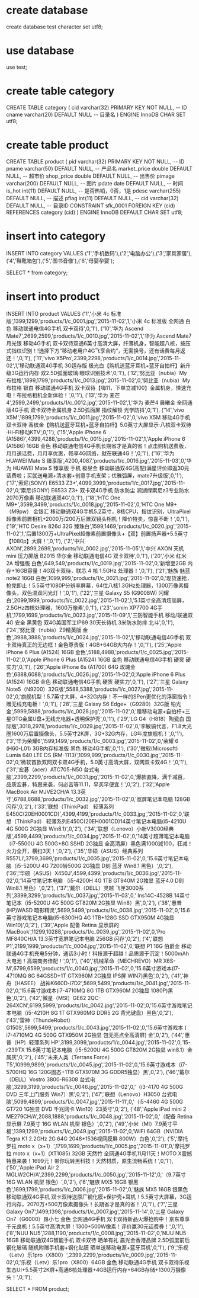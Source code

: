 # create database
create database test character set utf8;

# use database
use test;

# create table category
CREATE TABLE category (
  cid varchar(32) PRIMARY KEY NOT NULL,	-- ID
  cname varchar(20) DEFAULT NULL				-- 目录名
) ENGINE InnoDB CHAR SET utf8;

# create table product
CREATE TABLE product (
  pid varchar(32) PRIMARY KEY NOT NULL, -- ID
  pname varchar(50) DEFAULT NULL,				-- 产品名
  market_price double DEFAULT NULL,			-- 超市价
  shop_price double DEFAULT NULL,				-- 出售价
  pimage varchar(200) DEFAULT NULL,			-- 图片
  pdate date DEFAULT NULL,							-- 时间
  is_hot int(11) DEFAULT NULL,					-- 是否热销，0否，1是
  pdesc varchar(255) DEFAULT NULL,			-- 描述
  pflag int(11) DEFAULT NULL,						-- 
  cid varchar(32) DEFAULT NULL,					-- 目录ID
  CONSTRAINT sfk_0001 FOREIGN KEY (cid) REFERENCES category (cid)
) ENGINE InnoDB DEFAULT CHAR SET utf8;

# insert into category
INSERT INTO category VALUES ('1','手机数码'),('2','电脑办公'),('3','家具家居'),('4','鞋靴箱包'),('5','图书音像'),('6','母婴孕婴');

SELECT * from category;

# insert into product
INSERT INTO product VALUES 
	('1','小米 4c 标准版',1399,1299,'products/1/c_0001.jpg','2015-11-02',1,'小米 4c 标准版 全网通 白色 移动联通电信4G手机 双卡双待',0,'1'),
	('10','华为 Ascend Mate7',2699,2599,'products/1/c_0010.jpg','2015-11-02',1,'华为 Ascend Mate7 月光银 移动4G手机 双卡双待双通6英寸高清大屏，纤薄机身，智能超八核，按压式指纹识别！!选择下方“移动老用户4G飞享合约”，无需换号，还有话费每月返还！',0,'1'),
	('11','vivo X5Pro',2399,2298,'products/1/c_0014.jpg','2015-11-02',1,'移动联通双4G手机 3G运存版 极光白【购机送蓝牙耳机+蓝牙自拍杆】新升级3G运行内存·双2.5D弧面玻璃·眼球识别技术',0,'1'),
	('12','努比亚（nubia）My 布拉格',1899,1799,'products/1/c_0013.jpg','2015-11-02',0,'努比亚（nubia）My 布拉格 银白 移动联通4G手机 双卡双待【嗨11，下单立减100】金属机身，快速充电！布拉格相机全新体验！',0,'1'),
	('13','华为 麦芒4',2599,2499,'products/1/c_0012.jpg','2015-11-02',1,'华为 麦芒4 晨曦金 全网通版4G手机 双卡双待金属机身 2.5D弧面屏 指纹解锁 光学防抖',0,'1'),
	('14','vivo X5M',1899,1799,'products/1/c_0011.jpg','2015-11-02',0,'vivo X5M 移动4G手机 双卡双待 香槟金【购机送蓝牙耳机+蓝牙自拍杆】5.0英寸大屏显示·八核双卡双待·Hi-Fi移动KTV',0,'1'),
	('15','Apple iPhone 6 (A1586)',4399,4288,'products/1/c_0015.jpg','2015-11-02',1,'Apple iPhone 6 (A1586) 16GB 金色 移动联通电信4G手机长期省才是真的省！点击购机送费版，月月送话费，月月享优惠，畅享4G网络，就在联通4G！',0,'1'),
	('16','华为 HUAWEI Mate S 臻享版',4200,4087,'products/1/c_0016.jpg','2015-11-03',0,'华为 HUAWEI Mate S 臻享版 手机 极昼金 移动联通双4G(高配)满星评价即返30元话费啦；买就送电源+清水套+创意手机支架；优雅弧屏，mate7升级版',0,'1'),
	('17','索尼(SONY) E6533 Z3+',4099,3999,'products/1/c_0017.jpg','2015-11-02',0,'索尼(SONY) E6533 Z3+ 双卡双4G手机 防水防尘 涧湖绿索尼z3专业防水 2070万像素 移动联通双4G',0,'1'),
	('18','HTC One M9+',3599,3499,'products/1/c_0018.jpg','2015-11-02',0,'HTC One M9+（M9pw） 金银汇 移动联通双4G手机5.2英寸，8核CPU，指纹识别，UltraPixel超像素前置相机+2000万/200万后置双镜头相机！降价特卖，惊喜不断！',0,'1'),
	('19','HTC Desire 826d 32G 臻珠白',1599,1469,'products/1/c_0020.jpg','2015-11-02',1,'后置1300万+UltraPixel超像素前置摄像头+【双】前置扬声器+5.5英寸【1080p】大屏！',0,'1'),
	('2','中兴 AXON',2899,2699,'products/1/c_0002.jpg','2015-11-05',1,'中兴 AXON 天机 mini 压力屏版 B2015 华尔金 移动联通电信4G 双卡双待',0,'1'),
	('20','小米 红米2A 增强版 白色',649,549,'products/1/c_0019.jpg','2015-11-02',0,'新增至2GB 内存+16GB容量！4G双卡双待，联芯 4 核 1.5GHz 处理器！',0,'1'),
	('21','魅族 魅蓝note2 16GB 白色',1099,999,'products/1/c_0021.jpg','2015-11-02',0,'现货速抢，抢完即止！5.5英寸1080P分辨率屏幕，64位八核1.3GHz处理器，1300万像素摄像头，双色温双闪光灯！',0,'1'),
	('22','三星 Galaxy S5 (G9008W) 闪耀白',2099,1999,'products/1/c_0022.jpg','2015-11-02',1,'5.1英寸全高清炫丽屏，2.5GHz四核处理器，1600万像素',0,'1'),
	('23','sonim XP7700 4G手机',1799,1699,'products/1/c_0023.jpg','2015-11-09',1,'三防智能手机 移动/联通双4G 安全 黑黄色 双4G美国军工IP69 30天长待机 3米防水防摔 北斗',0,'1'),
	('24','努比亚（nubia）Z9精英版 金色',3988,3888,'products/1/c_0024.jpg','2015-11-02',1,'移动联通电信4G手机 双卡双待真正的无边框！金色尊贵版！4GB+64GB大内存！',0,'1'),
	('25','Apple iPhone 6 Plus (A1524) 16GB 金色',5188,4988,'products/1/c_0025.jpg','2015-11-02',0,'Apple iPhone 6 Plus (A1524) 16GB 金色 移动联通电信4G手机 硬货 硬实力',0,'1'),
	('26','Apple iPhone 6s (A1700) 64G 玫瑰金色',6388,6088,'products/1/c_0026.jpg','2015-11-02',0,'Apple iPhone 6 Plus (A1524) 16GB 金色 移动联通电信4G手机 硬货 硬实力',0,'1'),
	('27','三星 Galaxy Note5（N9200）32G版',5588,5388,'products/1/c_0027.jpg','2015-11-02',0,'旗舰机型！5.7英寸大屏，4+32G内存！不一样的SPen更优化的浮窗指令！赠无线充电板！',0,'1'),
	('28','三星 Galaxy S6 Edge+（G9280）32G版 铂光金',5999,5888,'products/1/c_0028.jpg','2015-11-02',0,'赠移动电源+自拍杆+三星OTG金属U盘+无线充电器+透明保护壳',0,'1'),
	('29','LG G4（H818）陶瓷白 国际版',3018,2978,'products/1/c_0029.jpg','2015-11-02',0,'李敏镐代言，F1.8大光圈1600万后置摄像头，5.5英寸2K屏，3G+32G内存，LG年度旗舰机！',0,'1'),
	('3','华为荣耀6',1599,1499,'products/1/c_0003.jpg','2015-11-02',0,'荣耀 6 (H60-L01) 3GB内存标准版 黑色 移动4G手机',0,'1'),
	('30','微软(Microsoft) Lumia 640 LTE DS (RM-1113)',1099,999,'products/1/c_0030.jpg','2015-11-02',0,'微软首款双网双卡双4G手机，5.0英寸高清大屏，双网双卡双4G！',0,'1'),
	('31','宏碁（acer）ATC705-N50 台式电脑',2399,2299,'products/1/c_0031.jpg','2015-11-02',0,'爆款直降，满千减百，品质宏碁，特惠来袭，何必苦等11.11，早买早便宜！',0,'2'),
	('32','Apple MacBook Air MJVE2CH/A 13.3英寸',6788,6688,'products/1/c_0032.jpg','2015-11-02',0,'宽屏笔记本电脑 128GB 闪存',0,'2'),
	('33','联想（ThinkPad） 轻薄系列E450C(20EH0001CD)',4399,4199,'products/1/c_0033.jpg','2015-11-02',0,'联想（ThinkPad） 轻薄系列E450C(20EH0001CD)14英寸笔记本电脑(i5-4210U 4G 500G 2G独显 Win8.1)',0,'2'),
	('34','联想（Lenovo）小新V3000经典版',4599,4499,'products/1/c_0034.jpg','2015-11-02',0,'14英寸超薄笔记本电脑（i7-5500U 4G 500G+8G SSHD 2G独显 全高清屏）黑色满1000減100，狂减！火力全开，横扫3天！',0,'2'),
	('35','华硕（ASUS）经典系列R557LI',3799,3699,'products/1/c_0035.jpg','2015-11-02',0,'15.6英寸笔记本电脑（i5-5200U 4G 7200转500G 2G独显 D刻 蓝牙 Win8.1 黑色）',0,'2'),
	('36','华硕（ASUS）X450J',4599,4399,'products/1/c_0036.jpg','2015-11-02',0,'14英寸笔记本电脑 （i5-4200H 4G 1TB GT940M 2G独显 蓝牙4.0 D刻 Win8.1 黑色）',0,'2'),
	('37','戴尔（DELL）灵越 飞匣3000系列',3399,3299,'products/1/c_0037.jpg','2015-11-03',0,' Ins14C-4528B 14英寸笔记本（i5-5200U 4G 500G GT820M 2G独显 Win8）黑',0,'2'),
	('38','惠普(HP)WASD 暗影精灵',5699,5499,'products/1/c_0038.jpg','2015-11-02',0,'15.6英寸游戏笔记本电脑(i5-6300HQ 4G 1TB+128G SSD GTX950M 4G独显 Win10)',0,'2'),
	('39','Apple 配备 Retina 显示屏的 MacBook',11299,10288,'products/1/c_0039.jpg','2015-11-02',0,'Pro MF840CH/A 13.3英寸宽屏笔记本电脑 256GB 闪存',0,'2'),
	('4','联想 P1',2199,1999,'products/1/c_0004.jpg','2015-11-02',0,'联想 P1 16G 伯爵金 移动联通4G手机充电5分钟，通话3小时！科技源于超越！品质源于沉淀！5000mAh大电池！高端商务佳配！',0,'1'),
	('40','机械革命（MECHREVO）MR X6S-M',6799,6599,'products/1/c_0040.jpg','2015-11-02',0,'15.6英寸游戏本(I7-4710MQ 8G 64GSSD+1T GTX960M 2G独显 IPS屏 WIN7)黑色',0,'2'),
	('41','神舟（HASEE） 战神K660D-i7D2',5699,5499,'products/1/c_0041.jpg','2015-11-02',0,'15.6英寸游戏本(i7-4710MQ 8G 1TB GTX960M 2G独显 1080P)黑色',0,'2'),
	('42','微星（MSI）GE62 2QC-264XCN',6199,5999,'products/1/c_0042.jpg','2015-11-02',0,'15.6英寸游戏笔记本电脑（i5-4210H 8G 1T GTX960MG DDR5 2G 背光键盘）黑色',0,'2'),
	('43','雷神（ThundeRobot）G150S',5699,5499,'products/1/c_0043.jpg','2015-11-02',0,'15.6英寸游戏本 ( i7-4710MQ 4G 500G GTX950M 2G独显 包无亮点全高清屏) 金',0,'2'),
	('44','惠普（HP）轻薄系列 HP',3199,3099,'products/1/c_0044.jpg','2015-11-02',0,'15-r239TX 15.6英寸笔记本电脑（i5-5200U 4G 500G GT820M 2G独显 win8.1）金属灰',0,'2'),
	('45','未来人类（Terrans Force）T5',10999,9899,'products/1/c_0045.jpg','2015-11-02',0,'15.6英寸游戏本（i7-5700HQ 16G 120G固态+1TB GTX970M 3G GDDR5独显）黑',0,'2'),
	('46','戴尔（DELL）Vostro 3800-R6308 台式电脑',3299,3199,'products/1/c_0046.jpg','2015-11-02',0,'（i3-4170 4G 500G DVD 三年上门服务 Win7）黑',0,'2'),
	('47','联想（Lenovo）H3050 台式电脑',5099,4899,'products/1/c_0047.jpg','2015-11-11',0,'（i5-4460 4G 500G GT720 1G独显 DVD 千兆网卡 Win10）23英寸',0,'2'),
	('48','Apple iPad mini 2 ME279CH/A',2088,1888,'products/1/c_0048.jpg','2015-11-02',0,'（配备 Retina 显示屏 7.9英寸 16G WLAN 机型 银色）',0,'2'),
	('49','小米（MI）7.9英寸平板',1399,1299,'products/1/c_0049.jpg','2015-11-02',0,'WIFI 64GB（NVIDIA Tegra K1 2.2GHz 2G 64G 2048*1536视网膜屏 800W）白色',0,'2'),
	('5','摩托罗拉 moto x（x+1）',1799,1699,'products/1/c_0005.jpg','2015-11-01',0,'摩托罗拉 moto x（x+1）(XT1085) 32GB 天然竹 全网通4G手机11月11天！MOTO X震撼特惠来袭！1699元！带你玩转黑科技！天然材质，原生流畅系统！',0,'1'),
	('50','Apple iPad Air 2 MGLW2CH/A',2399,2299,'products/1/c_0050.jpg','2015-11-12',0,'（9.7英寸 16G WLAN 机型 银色）',0,'2'),
	('6','魅族 MX5 16GB 银黑色',1899,1799,'products/1/c_0006.jpg','2015-11-02',0,'魅族 MX5 16GB 银黑色 移动联通双4G手机 双卡双待送原厂钢化膜+保护壳+耳机！5.5英寸大屏幕，3G运行内存，2070万+500万像素摄像头！长期省才是真的省！',0,'1'),
	('7','三星 Galaxy On7',1499,1398,'products/1/c_0007.jpg','2015-11-14',0,'三星 Galaxy On7（G6000）昂小七 金色 全网通4G手机 双卡双待新品火爆抢购中！京东尊享千元良机！5.5英寸高清大屏！1300+500W像素！评价赢30元话费券！',0,'1'),
	('8','NUU NU5',1288,1190,'products/1/c_0008.jpg','2015-11-02',0,'NUU NU5 16GB 移动联通双4G智能手机 双卡双待 晒单有礼 晨光金香港品牌 2.5D弧度前后钢化玻璃 随机附赠手机套+钢化贴膜 晒单送移动电源+蓝牙耳机',0,'1'),
	('9','乐视（Letv）乐1pro（X800）',2399,2299,'products/1/c_0009.jpg','2015-11-02',0,'乐视（Letv）乐1pro（X800）64GB 金色 移动联通4G手机 双卡双待乐视生态UI+5.5英寸2K屏+高通8核处理器+4GB运行内存+64GB存储+1300万摄像头！',0,'1');

SELECT * FROM product;
